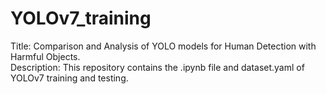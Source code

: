 # YOLOv7_training
Title: Comparison and Analysis of YOLO models for Human Detection with Harmful Objects.                                                                                 
Description: This repository contains the .ipynb file and dataset.yaml of YOLOv7 training and testing.
